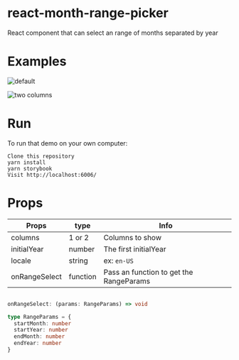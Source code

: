# react-month-range-picker

React component that can select an range of months separated by year

# Examples

![default](https://github.com/viniarruda/react-month-range-picker/blob/main/assets/oneColumn.png?raw=true)

![two columns](https://github.com/viniarruda/react-month-range-picker/blob/main/assets/twoColumns.png?raw=true)



# Run

To run that demo on your own computer:

```
Clone this repository
yarn install
yarn storybook
Visit http://localhost:6006/
```

# Props

| Props  | type | Info
| ------------- | ------------- | ------------- |
| columns  | 1 or 2  | Columns to show  |
| initialYear  | number  | The first initialYear |
| locale  | string  | ex: `en-US` |
| onRangeSelect  | function  | Pass an function to get the RangeParams |

```typescript

onRangeSelect: (params: RangeParams) => void

type RangeParams = {
  startMonth: number
  startYear: number
  endMonth: number
  endYear: number
}

```
